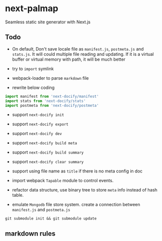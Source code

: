 # next-palmap

Seamless static site generator with Next.js

## Todo

- On default, Don't save locale file as `manifest.js`, `postmeta.js` and `stats.js`. It will could multiple file reading and updating. If it is a virtual buffer or virtual memory with path, it will be much better

- try to `import` symlink

- webpack-loader to parse `markdown` file

- rewrite below coding

```js
import manifest from 'next-docify/manifest'
import stats from 'next-docify/stats'
import postmeta from 'next-docify/postmeta'
```

- support `next-docify init`

- support `next-docify export`

- support `next-docify dev`

- support `next-docify build meta`

- support `next-docify build summary`

- support `next-docify clear summary`

- support using file name as `title` if there is no meta config in doc

- import webpack `Tapable` module to control events.

- refactor data structure, use binary tree to store `meta` info instead of hash table.

- emulate `Mongodb` file store system. create a connection between `manifest.js` and `postmeta.js`

```shell
git submodule init && git submodule update
```

## markdown rules
